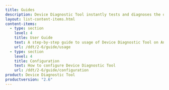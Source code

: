 ```yaml
---
title: Guides
description: Device Diagnostic Tool instantly tests and diagnoses the operability of the main device systems on Zebra mobile devices to determine system health.
layout: list-content-items.html
content-items:
  - type: section
    level: 4
    title: User Guide
    text: A step-by-step guide to usage of Device Diagnostic Tool on Android devices
    url: /ddt/2-6/guide/usage
  - type: section
    level: 4
    title: Configuration
    text: How to configure Device Diagnostic Tool
    url: /ddt/2-6/guide/configuration
product: Device Diagnostic Tool
productversion: "2.6"
---
```

